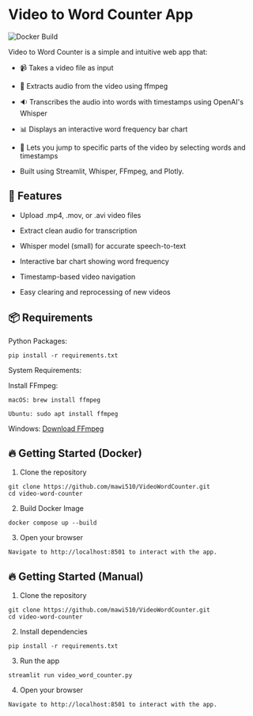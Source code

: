 # Video to Word Counter App
![Docker Build](https://github.com/mawi510/VideoWordCounter/actions/workflows/docker-build.yml/badge.svg)

Video to Word Counter is a simple and intuitive web app that:

- 📹 Takes a video file as input

- 🎵 Extracts audio from the video using ffmpeg

- 🔉 Transcribes the audio into words with timestamps using OpenAI's Whisper

- 📊 Displays an interactive word frequency bar chart

- 📲 Lets you jump to specific parts of the video by selecting words and timestamps

- Built using Streamlit, Whisper, FFmpeg, and Plotly.

## 🚀 Features

- Upload .mp4, .mov, or .avi video files

- Extract clean audio for transcription

- Whisper model (small) for accurate speech-to-text

- Interactive bar chart showing word frequency

- Timestamp-based video navigation

- Easy clearing and reprocessing of new videos

## 📦 Requirements

Python Packages:

`pip install -r requirements.txt`

System Requirements:

Install FFmpeg:

`macOS: brew install ffmpeg`

`Ubuntu: sudo apt install ffmpeg`

Windows: [Download FFmpeg](https://ffmpeg.org/download.html)

## 🔥 Getting Started (Docker)
1. Clone the repository

```
git clone https://github.com/mawi510/VideoWordCounter.git
cd video-word-counter
```

2. Build Docker Image

```
docker compose up --build
```

3. Open your browser

`Navigate to http://localhost:8501 to interact with the app.`

## 🔥 Getting Started (Manual)

1. Clone the repository

```
git clone https://github.com/mawi510/VideoWordCounter.git
cd video-word-counter
```

2. Install dependencies

`pip install -r requirements.txt`

3. Run the app

`streamlit run video_word_counter.py`

4. Open your browser

`Navigate to http://localhost:8501 to interact with the app.`
